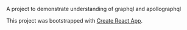 A project to demonstrate understanding of graphql and apollographql


This project was bootstrapped with [Create React App](https://github.com/facebookincubator/create-react-app).

